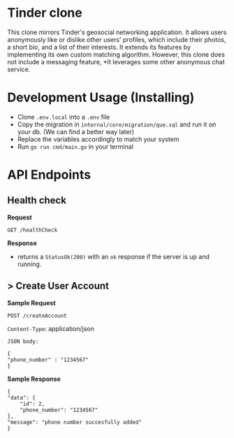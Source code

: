 # Tinder clone

This clone mirrors Tinder's geosocial networking application. It allows users anonymously like or dislike other users' profiles, which include their photos, a short bio, and a list of their interests. It extends its features by implementing its own custom matching algorithm. However, this clone does not include a messaging feature, *It leverages some other anonymous chat service.


# Development Usage (Installing)

- Clone `.env.local` into a `.env` file
- Copy the migration in `internal/core/migration/que.sql` and run it on your db. (We can find a better way later)
- Replace the variables accordingly to match your system
- Run `go run cmd/main.go` in your terminal

# API Endpoints

##  Health check

**Request**

`GET /healthCheck`

**Response**

+ returns a `StatusOk(200)` with an `ok` response if the server is up and running.

## > Create User Account

**Sample Request**

`POST /createAccount`

`Content-Type`: application/json

`JSON body:` 

    {
    "phone_number" : "1234567"
    }

**Sample Response**

    {
    "data": {
        "id": 2,
        "phone_number": "1234567"
    },
    "message": "phone number succesfully added"
    }
